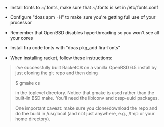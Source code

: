 
- Install fonts to ~/.fonts, make sure that ~/.fonts is set in /etc/fonts.conf
- Configure "doas apm -H" to make sure you're getting full use of your processor
- Remember that OpenBSD disables hyperthreading so you won't see all your cores
- Install fira code fonts with "doas pkg_add fira-fonts"

- When installing racket, follow these instructions:

>I've successfully built RacketCS on a vanilla OpenBSD 6.5 install by just cloning the git repo and then doing
>
>$ gmake cs
>
>in the toplevel directory. Notice that gmake is used rather than the built-in BSD make. You'll need the libiconv and ossp-uuid packages.
>
>One important caveat: make sure you clone/download the repo and do the build in /usr/local (and not just anywhere, e.g., /tmp or your home directory).
